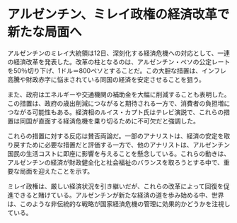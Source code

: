 # アルゼンチン、ミレイ政権の経済改革で新たな局面へ

アルゼンチンのミレイ大統領は12日、深刻化する経済危機への対応として、一連の経済改革を発表した。改革の柱となるのは、アルゼンチン・ペソの公定レートを50％切り下げ、1ドル＝800ペソとすることだ。この大胆な措置は、インフレ高騰や財政赤字に悩まされている同国の経済を安定させることを狙う。

また、政府はエネルギーや交通機関の補助金を大幅に削減することも表明した。この措置は、政府の歳出削減につながると期待される一方で、消費者の負担増につながる可能性もある。経済相のルイス・カプト氏はテレビ演説で、これらの措置は同国が直面する経済危機を乗り切るために不可欠だと強調した。

これらの措置に対する反応は賛否両論だ。一部のアナリストは、経済の安定を取り戻すために必要な措置だと評価する一方で、他のアナリストは、アルゼンチン国民の生活コストに即座に影響を与えることを懸念している。これらの動きは、アルゼンチンの経済が財政健全化と社会福祉のバランスを取ろうとする中で、重要な局面を迎えたことを示す。

ミレイ政権は、厳しい経済状況を引き継いだが、これらの改革によって回復を促進できると賭けている。アルゼンチンが新たな経済の道を歩み始める中、世界は、このような非伝統的な戦略が国家経済危機の管理に効果的かどうかを注視している。

